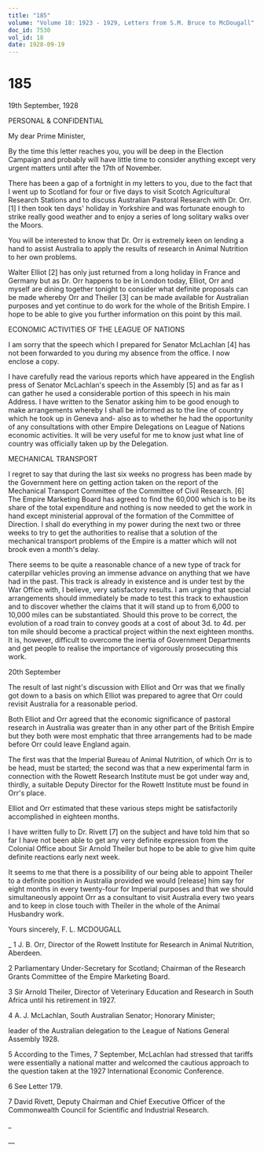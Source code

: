 ```yaml
---
title: "185"
volume: "Volume 18: 1923 - 1929, Letters from S.M. Bruce to McDougall"
doc_id: 7530
vol_id: 18
date: 1928-09-19
---
```


# 185

19th September, 1928

PERSONAL &amp; CONFIDENTIAL

My dear Prime Minister,

By the time this letter reaches you, you will be deep in the Election Campaign and probably will have little time to consider anything except very urgent matters until after the 17th of November.

There has been a gap of a fortnight in my letters to you, due to the fact that I went up to Scotland for four or five days to visit Scotch Agricultural Research Stations and to discuss Australian Pastoral Research with Dr. Orr. [1] I then took ten days' holiday in Yorkshire and was fortunate enough to strike really good weather and to enjoy a series of long solitary walks over the Moors.

You will be interested to know that Dr. Orr is extremely keen on lending a hand to assist Australia to apply the results of research in Animal Nutrition to her own problems.

Walter Elliot [2] has only just returned from a long holiday in France and Germany but as Dr. Orr happens to be in London today, Elliot, Orr and myself are dining together tonight to consider what definite proposals can be made whereby Orr and Theiler [3] can be made available for Australian purposes and yet continue to do work for the whole of the British Empire. I hope to be able to give you further information on this point by this mail.

ECONOMIC ACTIVITIES OF THE LEAGUE OF NATIONS

I am sorry that the speech which I prepared for Senator McLachlan [4] has not been forwarded to you during my absence from the office. I now enclose a copy.

I have carefully read the various reports which have appeared in the English press of Senator McLachlan's speech in the Assembly [5] and as far as I can gather he used a considerable portion of this speech in his main Address. I have written to the Senator asking him to be good enough to make arrangements whereby I shall be informed as to the line of country which he took up in Geneva and- also as to whether he had the opportunity of any consultations with other Empire Delegations on League of Nations economic activities. It will be very useful for me to know just what line of country was officially taken up by the Delegation.

MECHANICAL TRANSPORT

I regret to say that during the last six weeks no progress has been made by the Government here on getting action taken on the report of the Mechanical Transport Committee of the Committee of Civil Research. [6] The Empire Marketing Board has agreed to find the 60,000 which is to be its share of the total expenditure and nothing is now needed to get the work in hand except ministerial approval of the formation of the Committee of Direction. I shall do everything in my power during the next two or three weeks to try to get the authorities to realise that a solution of the mechanical transport problems of the Empire is a matter which will not brook even a month's delay.

There seems to be quite a reasonable chance of a new type of track for caterpillar vehicles proving an immense advance on anything that we have had in the past. This track is already in existence and is under test by the War Office with, I believe, very satisfactory results. I am urging that special arrangements should immediately be made to test this track to exhaustion and to discover whether the claims that it will stand up to from 6,000 to 10,000 miles can be substantiated. Should this prove to be correct, the evolution of a road train to convey goods at a cost of about 3d. to 4d. per ton mile should become a practical project within the next eighteen months. It is, however, difficult to overcome the inertia of Government Departments and get people to realise the importance of vigorously prosecuting this work.

20th September

The result of last night's discussion with Elliot and Orr was that we finally got down to a basis on which Elliot was prepared to agree that Orr could revisit Australia for a reasonable period.

Both Elliot and Orr agreed that the economic significance of pastoral research in Australia was greater than in any other part of the British Empire but they both were most emphatic that three arrangements had to be made before Orr could leave England again.

The first was that the Imperial Bureau of Animal Nutrition, of which Orr is to be head, must be started; the second was that a new experimental farm in connection with the Rowett Research Institute must be got under way and, thirdly, a suitable Deputy Director for the Rowett Institute must be found in Orr's place.

Elliot and Orr estimated that these various steps might be satisfactorily accomplished in eighteen months.

I have written fully to Dr. Rivett [7] on the subject and have told him that so far I have not been able to get any very definite expression from the Colonial Office about Sir Arnold Theiler but hope to be able to give him quite definite reactions early next week.

It seems to me that there is a possibility of our being able to appoint Theiler to a definite position in Australia provided we would [release] him say for eight months in every twenty-four for Imperial purposes and that we should simultaneously appoint Orr as a consultant to visit Australia every two years and to keep in close touch with Theiler in the whole of the Animal Husbandry work.

Yours sincerely, F. L. MCDOUGALL 

_ 1 J. B. Orr, Director of the Rowett Institute for Research in Animal Nutrition, Aberdeen.

2 Parliamentary Under-Secretary for Scotland; Chairman of the Research Grants Committee of the Empire Marketing Board.

3 Sir Arnold Theiler, Director of Veterinary Education and Research in South Africa until his retirement in 1927.

4 A. J. McLachlan, South Australian Senator; Honorary Minister;

leader of the Australian delegation to the League of Nations General Assembly 1928.

5 According to the Times, 7 September, McLachlan had stressed that tariffs were essentially a national matter and welcomed the cautious approach to the question taken at the 1927 International Economic Conference.

6 See Letter 179.

7 David Rivett, Deputy Chairman and Chief Executive Officer of the Commonwealth Council for Scientific and Industrial Research.

_

__
